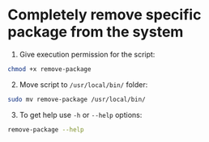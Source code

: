 # Completely remove specific package from the system

1. Give execution permission for the script:
```bash
chmod +x remove-package
```
2. Move script to `/usr/local/bin/` folder:
```bash
sudo mv remove-package /usr/local/bin/
```
3. To get help use `-h` or `--help` options:
```bash
remove-package --help
```